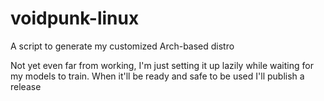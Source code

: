 # voidpunk-linux
A script to generate my customized Arch-based distro

Not yet even far from working, I'm just setting it up lazily while waiting for my  models to train. When it'll be ready and safe to be used I'll publish a release